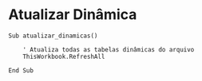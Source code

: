 # Atualizar Dinâmica

```
Sub atualizar_dinamicas()

    ' Atualiza todas as tabelas dinâmicas do arquivo
    ThisWorkbook.RefreshAll

End Sub
```
